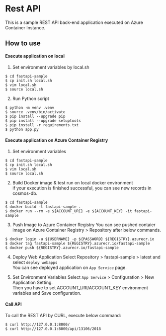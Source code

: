 # Rest API
This is a sample REST API back-end application executed on Azure Container Instance.  
  
## How to use
#### Execute application on local
1. Set environment variables by local.sh
```bash:
$ cd fastapi-sample
$ cp init.sh local.sh
$ vim local.sh
$ source local.sh
```
  
2. Run Python script  
```bash:
$ python -m venv .venv
$ source .venv/bin/activate
$ pip install --upgrade pip
$ pip install --upgrade setuptools
$ pip install -r requirements.txt
$ python app.py
```
  
#### Execute application on Azure Container Registry
1. Set environment variables  
```bash:
$ cd fastapi-sample
$ cp init.sh local.sh
$ vim local.sh
$ source local.sh
```
  
2. Build Docker image & test run on local docker environment  
if your execution is finished successful, you can see new records in cosmos-db.
```
$ cd fastapi-sample
$ docker build -t fastapi-sample .
$ docker run --rm -e ${ACCOUNT_URI} -e ${ACCOUNT_KEY} -it fastapi-sample
```

3. Push Image to Azure Container Registry
You can see pushed contaier image on Azure Container Registry > Repository after below commands.
```
$ docker login -u ${USERNAME} -p ${PASSWORD} ${REGISTRY}.azurecr.io
$ docker tag fastapi-sample ${REGISTRY}.azurecr.io/fastapi-sample
$ docker push ${REGISTRY}.azurecr.io/fastapi-sample
```

4. Deploy Web Application
Select Repository > fastapi-sample > latest and select `deploy webapps`  
You can see deployed application on `App Service` page.

5. Set Environment Variables
Select `App Service` > Configuration > New Application Setting.  
Then you have to set ACCOUNT_URI/ACCOUNT_KEY environment variables and Save configuration.
  
  
#### Call API
To call the REST API by CURL, execute below command:
```
$ curl http://127.0.0.1:8000/
$ curl http://127.0.0.1:8000/api/13106/2018
```